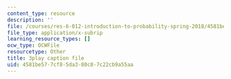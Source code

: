 ```yaml
---
content_type: resource
description: ''
file: /courses/res-6-012-introduction-to-probability-spring-2018/4581be577cf85da380c87c22cb9a55aa_FMrYw7sgyxQ.vtt
file_type: application/x-subrip
learning_resource_types: []
ocw_type: OCWFile
resourcetype: Other
title: 3play caption file
uid: 4581be57-7cf8-5da3-80c8-7c22cb9a55aa
---
```


